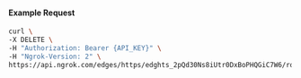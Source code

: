<!-- Code generated for API Clients. DO NOT EDIT. -->

#### Example Request

```bash
curl \
-X DELETE \
-H "Authorization: Bearer {API_KEY}" \
-H "Ngrok-Version: 2" \
https://api.ngrok.com/edges/https/edghts_2pQd30Ns8iUtr0DxBoPHQGiC7W6/routes/edghtsrt_2pQd2wLr9utYM8b3kR0DumIhr0t
```
